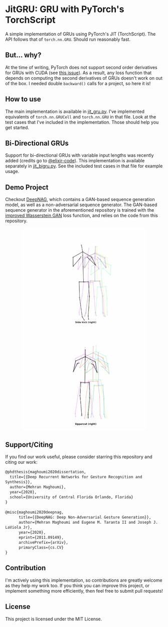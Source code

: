 
JitGRU: GRU with PyTorch's TorchScript
===

A simple implementation of GRUs using PyTorch's JIT (TorchScript). The API follows that of `torch.nn.GRU`. Should run reasonably fast.

But... why?
---
At the time of writing, PyTorch does not support second order derivatives for GRUs with CUDA (see [this issue](https://github.com/pytorch/pytorch/issues/5261)). As a result, any loss function that depends on computing the second derivatives of GRUs doesn't work on out of the box. I needed double `backward()` calls for a project, so here it is!

How to use
---
The main implementation is available in [jit_gru.py](https://github.com/Maghoumi/JitGRU/blob/master/jit_gru.py).
I've implemented equivalents of `torch.nn.GRUCell` and `torch.nn.GRU` in that file. Look at the test cases that I've included in the implementation. Those should help you get started.

Bi-Directional GRUs
---
Support for bi-directional GRUs with variable input lengths was recently added (credits go to [@elixir-code](https://github.com/elixir-code)). This implementation is available separately in [jit_bigru.py](https://github.com/Maghoumi/JitGRU/blob/master/jit_bigru.py). See the included test cases in that file for example usage.

Demo Project
---
Checkout [DeepNAG](https://github.com/Maghoumi/DeepNAG), which contains a GAN-based sequence generation model, as well as a non-adversarial sequence generator.
The GAN-based sequence generator in the aforementioned repository is trained with the [improved Wasserstein GAN](https://github.com/caogang/wgan-gp) loss function, and relies on the code from this repository.

<p align="center">
  <img width="400" src="https://github.com/Maghoumi/DeepNAG/raw/master/images/kick.gif"/>
  <img width="400" src="https://github.com/Maghoumi/DeepNAG/raw/master/images/uppercut.gif"/>
</p>


Support/Citing
---
If you find our work useful, please consider starring this repository and citing our work:

```
@phdthesis{maghoumi2020dissertation,
  title={{Deep Recurrent Networks for Gesture Recognition and Synthesis}},
  author={Mehran Maghoumi},
  year={2020},
  school={University of Central Florida Orlando, Florida}
}

@misc{maghoumi2020deepnag,
      title={{DeepNAG: Deep Non-Adversarial Gesture Generation}}, 
      author={Mehran Maghoumi and Eugene M. Taranta II and Joseph J. LaViola Jr},
      year={2020},
      eprint={2011.09149},
      archivePrefix={arXiv},
      primaryClass={cs.CV}
}
```

Contribution
---
I'm actively using this implementation, so contributions are greatly welcome as they help my work too. If you think you can improve this project, or implement something more efficiently, then feel free to submit pull requests!

License
---
This project is licensed under the MIT License.
